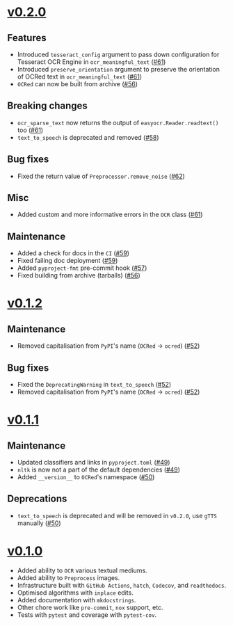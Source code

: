 # [v0.2.0](https://github.com/Saransh-cpp/OCRed/tree/v0.2.0)

## Features

- Introduced `tesseract_config` argument to pass down configuration for Tesseract OCR Engine in `ocr_meaningful_text` ([#61](https://github.com/Saransh-cpp/OCRed/pull/61))
- Introduced `preserve_orientation` argument to preserve the orientation of OCRed text in `ocr_meaningful_text` ([#61](https://github.com/Saransh-cpp/OCRed/pull/61))
- `OCRed` can now be built from archive ([#56](https://github.com/Saransh-cpp/OCRed/pull/56))

## Breaking changes

- `ocr_sparse_text` now returns the output of `easyocr.Reader.readtext()` too ([#61](https://github.com/Saransh-cpp/OCRed/pull/61))
- `text_to_speech` is deprecated and removed ([#58](https://github.com/Saransh-cpp/OCRed/pull/58))

## Bug fixes

- Fixed the return value of `Preprocessor.remove_noise` ([#62](https://github.com/Saransh-cpp/OCRed/pull/62))

## Misc

- Added custom and more informative errors in the `OCR` class ([#61](https://github.com/Saransh-cpp/OCRed/pull/61))

## Maintenance

- Added a check for docs in the `CI` ([#59](https://github.com/Saransh-cpp/OCRed/pull/58))
- Fixed failing doc deployment ([#59](https://github.com/Saransh-cpp/OCRed/pull/58))
- Added `pyproject-fmt` pre-commit hook ([#57](https://github.com/Saransh-cpp/OCRed/pull/57))
- Fixed building from archive (tarballs) ([#56](https://github.com/Saransh-cpp/OCRed/pull/56))

# [v0.1.2](https://github.com/Saransh-cpp/OCRed/tree/v0.1.2)

## Maintenance

- Removed capitalisation from `PyPI`'s name (`OCRed` -> `ocred`) ([#52](https://github.com/Saransh-cpp/OCRed/pull/52))

## Bug fixes

- Fixed the `DeprecatingWarning` in `text_to_speech` ([#52](https://github.com/Saransh-cpp/OCRed/pull/52))
- Removed capitalisation from `PyPI`'s name (`OCRed` -> `ocred`) ([#52](https://github.com/Saransh-cpp/OCRed/pull/52))

# [v0.1.1](https://github.com/Saransh-cpp/OCRed/tree/v0.1.1)

## Maintenance

- Updated classifiers and links in `pyproject.toml` ([#49](https://github.com/Saransh-cpp/OCRed/pull/49))
- `nltk` is now not a part of the default dependencies ([#49](https://github.com/Saransh-cpp/OCRed/pull/49))
- Added `__version__` to `OCRed`'s namespace ([#50](https://github.com/Saransh-cpp/OCRed/pull/50))

## Deprecations

- `text_to_speech` is deprecated and will be removed in `v0.2.0`, use `gTTS` manually ([#50](https://github.com/Saransh-cpp/OCRed/pull/50))

# [v0.1.0](https://github.com/Saransh-cpp/OCRed/tree/v0.1.0)

- Added ability to `OCR` various textual mediums.
- Added ability to `Preprocess` images.
- Infrastructure built with `GitHub Actions`, `hatch`, `Codecov`, and `readthedocs`.
- Optimised algorithms with `inplace` edits.
- Added documentation with `mkdocstrings`.
- Other chore work like `pre-commit`, `nox` support, etc.
- Tests with `pytest` and coverage with `pytest-cov`.
